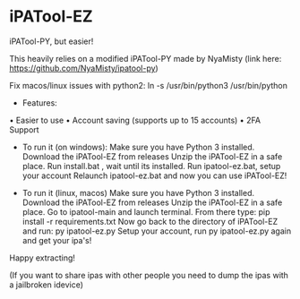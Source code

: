 # iPATool-EZ
 iPATool-PY, but easier!

This heavily relies on a modified iPATool-PY made by NyaMisty (link here: https://github.com/NyaMisty/ipatool-py)

Fix macos/linux issues with python2: ln -s /usr/bin/python3 /usr/bin/python

* Features:

• Easier to use
• Account saving (supports up to 15 accounts)
• 2FA Support

* To run it (on windows):
Make sure you have Python 3 installed.
Download the iPATool-EZ from releases
Unzip the iPATool-EZ in a safe place.
Run install.bat , wait until its installed.
Run ipatool-ez.bat, setup your account
Relaunch ipatool-ez.bat and now you can use iPATool-EZ!

* To run it (linux, macos)
Make sure you have Python 3 installed.
Download the iPATool-EZ from releases
Unzip the iPATool-EZ in a safe place.
Go to ipatool-main and launch terminal.
From there type: pip install -r requirements.txt
Now go back to the directory of iPATool-EZ and run: py ipatool-ez.py
Setup your account, run py ipatool-ez.py again and get your ipa's!

Happy extracting!

(If you want to share ipas with other people you need to dump the ipas with a jailbroken idevice)